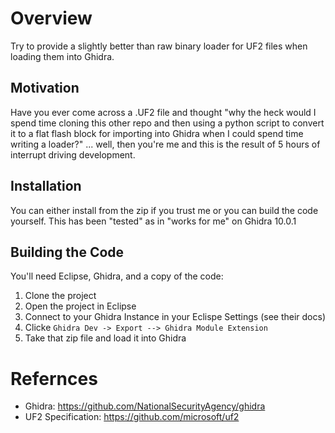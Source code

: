 # Overview 
Try to provide a slightly better than raw binary loader for UF2 files when loading them into Ghidra.

## Motivation
Have you ever come across a .UF2 file and thought "why the heck would I spend time cloning this other repo and then using a python script to convert it to a flat flash block for importing into Ghidra when I could spend time writing a loader?" ... well, then you're me and this is the result of 5 hours of interrupt driving development.

## Installation
You can either install from the zip if you trust me or you can build the code yourself. This has been "tested" as in "works for me" on Ghidra 10.0.1

## Building the Code
You'll need Eclipse, Ghidra, and a copy of the code:

1. Clone the project
1. Open the project in Eclipse
1. Connect to your Ghidra Instance in your Eclispe Settings (see their docs)
1. Clicke `Ghidra Dev -> Export --> Ghidra Module Extension`
1. Take that zip file and load it into Ghidra

# Refernces
* Ghidra: https://github.com/NationalSecurityAgency/ghidra
* UF2 Specification: https://github.com/microsoft/uf2
